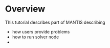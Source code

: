 # Overview

This tutorial describes part of MANTIS describing
- how users provide problems
- how to run solver node 
- 